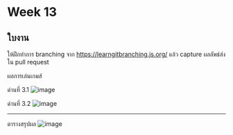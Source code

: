 # Week 13 #

## ใบงาน

ให้ฝึกทำการ branching  จาก  https://learngitbranching.js.org/ แล้ว capture ผลลัพธ์ส่งใน pull request

ผลการเล่นเกมส์

ด่านที่ 3.1
![image](https://user-images.githubusercontent.com/92082316/146401611-61da99c0-4919-463b-a1aa-aa5f5de783be.png)


ด่านที่ 3.2
![image](https://user-images.githubusercontent.com/92082316/146402918-045ab3bb-a52b-4801-b16f-5a5cd911af93.png)


---
ตารางสรุปผล
![image](https://user-images.githubusercontent.com/92082316/146402986-0ec25c7b-a4ed-4d5f-b81c-032c8dd0032e.png)



